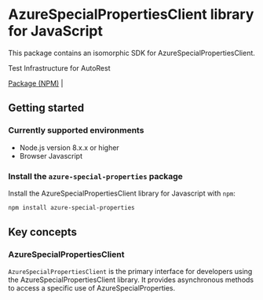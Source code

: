 # AzureSpecialPropertiesClient library for JavaScript

This package contains an isomorphic SDK for AzureSpecialPropertiesClient.

Test Infrastructure for AutoRest

[Package (NPM)](https://www.npmjs.com/package/azure-special-properties) |

## Getting started

### Currently supported environments

- Node.js version 8.x.x or higher
- Browser Javascript


### Install the `azure-special-properties` package

Install the AzureSpecialPropertiesClient library for Javascript with `npm`:

```bash
npm install azure-special-properties
```


## Key concepts

### AzureSpecialPropertiesClient

`AzureSpecialPropertiesClient` is the primary interface for developers using the AzureSpecialPropertiesClient library. It provides asynchronous methods to access a specific use of AzureSpecialProperties.